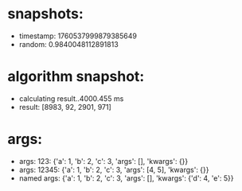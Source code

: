 # snapshots:

 * timestamp: 1760537999879385649
 * random: 0.9840048112891813

# algorithm snapshot:

 * calculating result..4000.455 ms
 * result: [8983, 92, 2901, 971]

# args:

 * args: 123: {'a': 1, 'b': 2, 'c': 3, 'args': [], 'kwargs': {}}
 * args: 12345: {'a': 1, 'b': 2, 'c': 3, 'args': [4, 5], 'kwargs': {}}
 * named args: {'a': 1, 'b': 2, 'c': 3, 'args': [], 'kwargs': {'d': 4, 'e': 5}}
